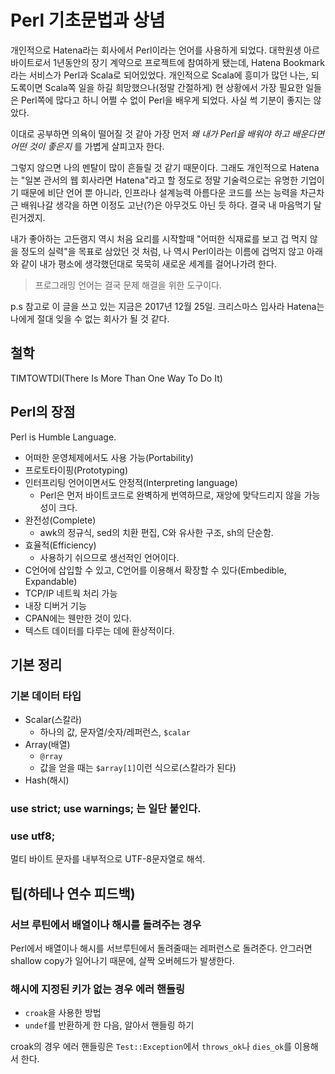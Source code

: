 # Perl 기초문법과 상념

개인적으로 Hatena라는 회사에서 Perl이라는 언어를 사용하게 되었다. 대학원생 아르바이트로서 1년동안의 장기 계약으로 프로젝트에 참여하게 됐는데, Hatena Bookmark라는 서비스가 Perl과 Scala로 되어있었다. 개인적으로 Scala에 흥미가 많던 나는, 되도록이면 Scala쪽 일을 하길 희망했으나(정말 간절하게) 현 상황에서 가장 필요한 일들은 Perl쪽에 많다고 하니 어쩔 수 없이 Perl을 배우게 되었다. 사실 썩 기분이 좋지는 않았다.

이대로 공부하면 의욕이 떨어질 것 같아 가장 먼저 *왜 내가 Perl을 배워야 하고 배운다면 어떤 것이 좋은지* 를 가볍게 살피고자 한다.

그렇지 않으면 나의 멘탈이 많이 흔들릴 것 같기 때문이다. 그래도 개인적으로 Hatena는 "일본 관서의 웹 회사라면 Hatena"라고 할 정도로 정말 기술력으로는 유명한 기업이기 때문에 비단 언어 뿐 아니라, 인프라나 설계능력 아름다운 코드를 쓰는 능력을 차근차근 배워나갈 생각을 하면 이정도 고난(?)은 아무것도 아닌 듯 하다. 결국 내 마음먹기 달린거겠지.

내가 좋아하는 고든램지 역시 처음 요리를 시작할때 "어떠한 식재료를 보고 겁 먹지 않을 정도의 실력"을 목표로 삼았던 것 처럼, 나 역시 Perl이라는 이름에 겁먹지 않고 아래와 같이 내가 평소에 생각했던대로 묵묵히 새로운 세계를 걸어나가려 한다.

> 프로그래밍 언어는 결국 문제 해결을 위한 도구이다.

p.s 참고로 이 글을 쓰고 있는 지금은 2017년 12월 25일. 크리스마스 입사라 Hatena는 나에게 절대 잊을 수 없는 회사가 될 것 같다.

## 철학

TIMTOWTDI(There Is More Than One Way To Do It)

## Perl의 장점

Perl is Humble Language.

- 어떠한 운영체제에서도 사용 가능(Portability)
- 프로토타이핑(Prototyping)
- 인터프리팅 언어이면서도 안정적(Interpreting language)
  - Perl은 먼저 바이트코드로 완벽하게 번역하므로, 재앙에 맞닥드리지 않을 가능성이 크다.
- 완전성(Complete)
  - awk의 정규식, sed의 치환 편집, C와 유사한 구조, sh의 단순함.
- 효율적(Efficiency)
  - 사용하기 쉬으므로 생선적인 언어이다.
- C언어에 삽입할 수 있고, C언어를 이용해서 확장할 수 있다(Embedible, Expandable)
- TCP/IP 네트웍 처리 가능
- 내장 디버거 기능
- CPAN에는 웬만한 것이 있다.
- 텍스트 데이터를 다루는 데에 환상적이다.

## 기본 정리

### 기본 데이터 타입

- Scalar(스칼라)
  - 하나의 값, 문자열/숫자/레퍼런스, `$calar`
- Array(배열)
  - `@rray`
  - 값을 얻을 때는 `$array[1]`이런 식으로(스칼라가 된다)
- Hash(해시)

### use strict; use warnings; 는 일단 붙인다.

### use utf8;

멀티 바이트 문자를 내부적으로 UTF-8문자열로 해석.

## 팁(하테나 연수 피드백)

### 서브 루틴에서 배열이나 해시를 돌려주는 경우

Perl에서 배열이나 해시를 서브루틴에서 돌려줄때는 레퍼런스로 돌려준다. 안그러면 shallow copy가 일어나기 때문에, 살짝 오버헤드가 발생한다.

### 해시에 지정된 키가 없는 경우 에러 핸들링

- `croak`을 사용한 방법
- `undef`를 반환하게 한 다음, 알아서 핸들링 하기

croak의 경우 에러 핸들링은 `Test::Exception`에서 `throws_ok`나 `dies_ok`를 이용해서 한다.
